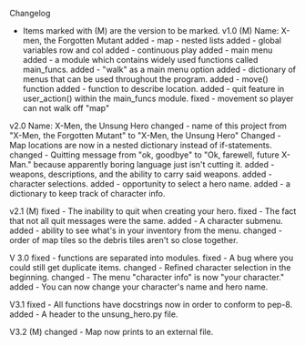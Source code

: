 Changelog
* Items marked with (M) are the version to be marked.
v1.0 (M)
Name: X-men, the Forgotten Mutant
added - map - nested lists
added - global variables row and col
added - continuous play
added - main menu
added - a module which contains widely used functions called main_funcs.
added - "walk" as a main menu option
added - dictionary of menus that can be used throughout the program.
added - move() function
added - function to describe location.
added - quit feature in user_action() within the main_funcs module.
fixed - movement so player can not walk off "map"

v2.0
Name: X-Men, the Unsung Hero
changed - name of this project from "X-Men, the Forgotten Mutant" to "X-Men, the Unsung Hero" 
Changed - Map locations are now in a nested dictionary instead of if-statements.
changed - Quitting message from "ok, goodbye" to "Ok, farewell, future X-Man." because apparently boring language just isn't cutting it.
added - weapons, descriptions, and the ability to carry said weapons.
added - character selections.
added - opportunity to select a hero name.
added - a dictionary to keep track of character info.

v2.1 (M)
fixed - The inability to quit when creating your hero.
fixed - The fact that not all quit messages were the same. 
added - A character submenu.
added - ability to see what's in your inventory from the menu.
changed - order of map tiles so the debris tiles aren't so close together.

V 3.0
fixed - functions are separated into modules.
fixed - A bug where you could still get duplicate items. 
changed - Refined character selection in the beginning.
changed - The menu "character info" is now "your character."
added - You can now change your character's name and hero name.

V3.1
fixed - All functions have docstrings now in order to conform to pep-8.
added - A header to the unsung_hero.py file.

V3.2 (M)
changed - Map now prints to an external file.